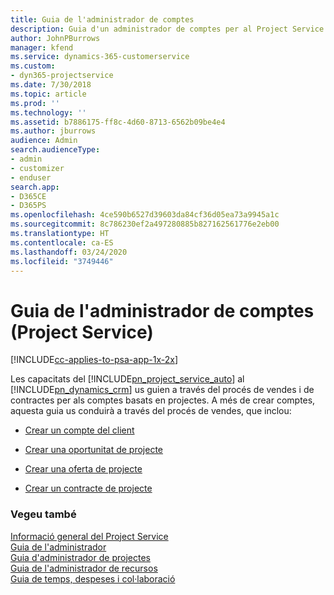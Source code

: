 ```yaml
---
title: Guia de l'administrador de comptes
description: Guia d'un administrador de comptes per al Project Service us guia a través del procés de vendes i de contractes per als comptes basats en projectes
author: JohnPBurrows
manager: kfend
ms.service: dynamics-365-customerservice
ms.custom:
- dyn365-projectservice
ms.date: 7/30/2018
ms.topic: article
ms.prod: ''
ms.technology: ''
ms.assetid: b7886175-ff8c-4d60-8713-6562b09be4e4
ms.author: jburrows
audience: Admin
search.audienceType:
- admin
- customizer
- enduser
search.app:
- D365CE
- D365PS
ms.openlocfilehash: 4ce590b6527d39603da84cf36d05ea73a9945a1c
ms.sourcegitcommit: 8c786230ef2a497280885b827162561776e2eb00
ms.translationtype: HT
ms.contentlocale: ca-ES
ms.lasthandoff: 03/24/2020
ms.locfileid: "3749446"
---
```

# <a name="account-manager-guide-project-service"></a>Guia de l'administrador de comptes (Project Service)

[!INCLUDE[cc-applies-to-psa-app-1x-2x](../includes/cc-applies-to-psa-app-1x-2x.md)]

Les capacitats del [!INCLUDE[pn_project_service_auto](../includes/pn-project-service-auto.md)] al [!INCLUDE[pn_dynamics_crm](../includes/pn-dynamics-crm.md)] us guien a través del procés de vendes i de contractes per als comptes basats en projectes. A més de crear comptes, aquesta guia us conduirà a través del procés de vendes, que inclou:  
  
-   [Crear un compte del client](../project-service/create-customer-account.md)  
  
-   [Crear una oportunitat de projecte](../project-service/create-project-opportunity.md)  
  
-   [Crear una oferta de projecte](../project-service/create-project-quote.md)  
  
-   [Crear un contracte de projecte](../project-service/create-project-contract.md)  
  
  
### <a name="see-also"></a>Vegeu també  
 [Informació general del Project Service](../project-service/overview.md)   
 [Guia de l'administrador](../project-service/admin-guide.md)   
 [Guia d'administrador de projectes](../project-service/project-manager-guide.md)   
 [Guia de l'administrador de recursos](../project-service/resource-manager-guide.md)   
 [Guia de temps, despeses i col·laboració](../project-service/time-expense-collaboration-guide.md)
